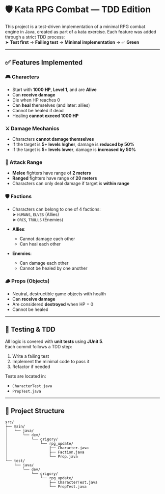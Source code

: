 # 🛡 Kata RPG Combat — TDD Edition

This project is a test-driven implementation of a minimal RPG combat engine in Java, created as part of a kata exercise. Each feature was added through a strict TDD process:  
➤ **Test first** → **Failing test** → **Minimal implementation** → ✅ **Green**

---

## ✅ Features Implemented

### 🎮 Characters
- Start with **1000 HP**, **Level 1**, and are **Alive**
- Can **receive damage**
- Die when HP reaches 0
- Can **heal** themselves (and later: allies)
- Cannot be healed if dead
- Healing **cannot exceed 1000 HP**

### ⚔ Damage Mechanics
- Characters **cannot damage themselves**
- If the target is **5+ levels higher**, damage is **reduced by 50%**
- If the target is **5+ levels lower**, damage is **increased by 50%**

### 📏 Attack Range
- **Melee** fighters have range of **2 meters**
- **Ranged** fighters have range of **20 meters**
- Characters can only deal damage if target is **within range**

### 🛡 Factions
- Characters can belong to one of 4 factions:  
  ➤ `HUMANS`, `ELVES` (Allies)  
  ➤ `ORCS`, `TROLLS` (Enemies)

- **Allies**:
  - Cannot damage each other
  - Can heal each other
- **Enemies**:
  - Can damage each other
  - Cannot be healed by one another

### 🪵 Props (Objects)
- Neutral, destructible game objects with health
- Can **receive damage**
- Are considered **destroyed** when HP = 0
- Cannot be healed

---

## 🧪 Testing & TDD

All logic is covered with **unit tests** using **JUnit 5**.  
Each commit follows a TDD step:
1. Write a failing test
2. Implement the minimal code to pass it
3. Refactor if needed

Tests are located in:
- `CharacterTest.java`
- `PropTest.java`

---

## 📁 Project Structure  
```
src/
├── main/
│   └── java/
│       └── dev/
│           └── grigory/
│               └── rpg_update/
│                   ├── Character.java
│                   ├── Faction.java
│                   └── Prop.java
└── test/
    └── java/
        └── dev/
            └── grigory/
                └── rpg_update/
                    ├── CharacterTest.java
                    └── PropTest.java
```
